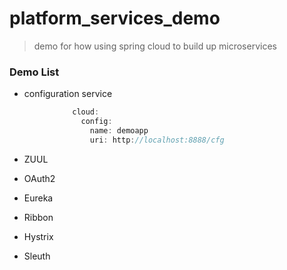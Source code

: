 # platform_services_demo


> demo for how using spring cloud to build up microservices 



### Demo List

- configuration service 

```Java  spring: 
			  cloud: 
			    config:
			      name: demoapp
			      uri: http://localhost:8888/cfg
```

- ZUUL

- OAuth2

- Eureka

- Ribbon

- Hystrix

- Sleuth